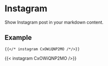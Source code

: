 # Instagram

Show Instagram post in your markdown content.

## Example

```tpl
{{</* instagram CxOWiQNP2MO /*/>}}
```

{{< instagram CxOWiQNP2MO />}}
